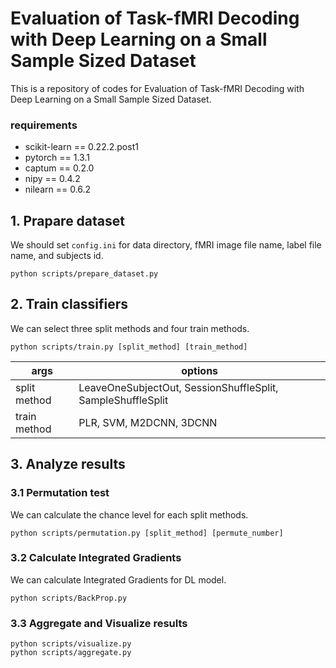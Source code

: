 # Evaluation of Task-fMRI Decoding with Deep Learning on a Small Sample Sized Dataset

This is a repository of codes for Evaluation of Task-fMRI Decoding with Deep Learning on a Small Sample Sized Dataset.

### requirements
- scikit-learn == 0.22.2.post1
- pytorch == 1.3.1
- captum == 0.2.0
- nipy == 0.4.2
- nilearn == 0.6.2

## 1. Prapare dataset
We should set `config.ini` for data directory, fMRI image file name, label file name, and subjects id.

`python scripts/prepare_dataset.py`


## 2. Train classifiers
We can select three split methods and four train methods. 

`python scripts/train.py [split_method] [train_method]`

|args|options|
|--|--|
|split method|LeaveOneSubjectOut, SessionShuffleSplit, SampleShuffleSplit|
|train method|PLR, SVM, M2DCNN, 3DCNN|


## 3. Analyze results
### 3.1 Permutation test
We can calculate the chance level for each split methods.

`python scripts/permutation.py [split_method] [permute_number]`


### 3.2 Calculate Integrated Gradients
We can calculate Integrated Gradients for DL model.

`python scripts/BackProp.py`

### 3.3 Aggregate and Visualize results

`python scripts/visualize.py`  
`python scripts/aggregate.py`  



